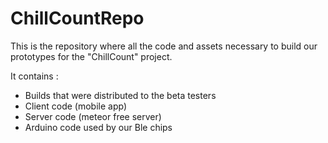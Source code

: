 ChillCountRepo
==============

This is the repository where all the code and assets necessary to build our prototypes for the "ChillCount" project.

It contains :

- Builds that were distributed to the beta testers
- Client code (mobile app)
- Server code (meteor free server)
- Arduino code used by our Ble chips


